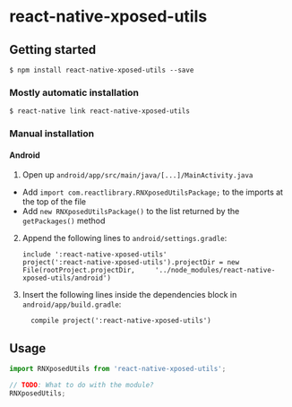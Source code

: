 
# react-native-xposed-utils

## Getting started

`$ npm install react-native-xposed-utils --save`

### Mostly automatic installation

`$ react-native link react-native-xposed-utils`

### Manual installation


#### Android

1. Open up `android/app/src/main/java/[...]/MainActivity.java`
  - Add `import com.reactlibrary.RNXposedUtilsPackage;` to the imports at the top of the file
  - Add `new RNXposedUtilsPackage()` to the list returned by the `getPackages()` method
2. Append the following lines to `android/settings.gradle`:
  	```
  	include ':react-native-xposed-utils'
  	project(':react-native-xposed-utils').projectDir = new File(rootProject.projectDir, 	'../node_modules/react-native-xposed-utils/android')
  	```
3. Insert the following lines inside the dependencies block in `android/app/build.gradle`:
  	```
      compile project(':react-native-xposed-utils')
  	```


## Usage
```javascript
import RNXposedUtils from 'react-native-xposed-utils';

// TODO: What to do with the module?
RNXposedUtils;
```
  